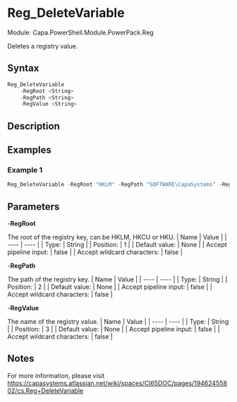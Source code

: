 # Reg_DeleteVariable
Module: Capa.PowerShell.Module.PowerPack.Reg

Deletes a registry value.

## Syntax

```powershell
Reg_DeleteVariable
	-RegRoot <String>
	-RegPath <String>
	-RegValue <String>
```

## Description



## Examples

### Example 1
```powershell
Reg_DeleteVariable -RegRoot "HKLM" -RegPath "SOFTWARE\CapaSystems" -RegValue "Test"
```
    

## Parameters

-**RegRoot**

The root of the registry key, can be HKLM, HKCU or HKU.
| Name | Value |
| ---- | ---- |
| Type: | String |
| Position: | 1 | 
| Default value: | None | 
| Accept pipeline input: | false | 
| Accept wildcard characters: | false | 

-**RegPath**

The path of the registry key.
| Name | Value |
| ---- | ---- |
| Type: | String |
| Position: | 2 | 
| Default value: | None | 
| Accept pipeline input: | false | 
| Accept wildcard characters: | false | 

-**RegValue**

The name of the registry value.
| Name | Value |
| ---- | ---- |
| Type: | String |
| Position: | 3 | 
| Default value: | None | 
| Accept pipeline input: | false | 
| Accept wildcard characters: | false | 


## Notes

For more information, please visit https://capasystems.atlassian.net/wiki/spaces/CI65DOC/pages/19462455802/cs.Reg+DeleteVariable
